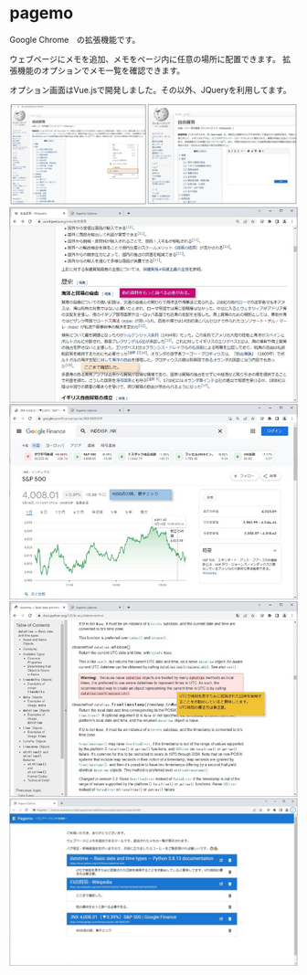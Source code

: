 # pagemo
Google Chrome　の拡張機能です。

ウェブページにメモを追加、メモをページ内に任意の場所に配置できます。
拡張機能のオプションでメモ一覧を確認できます。

オプション画面はVue.jsで開発しました。その以外、JQueryを利用してます。

![](manual/1.jpg)
![](manual/3.jpg)
![](manual/4.jpg)
![](manual/5.jpg)
![](manual/2.jpg)
